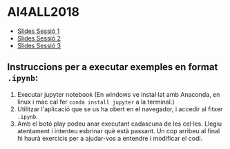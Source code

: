 # AI4ALL2018
* [Slides Sessió 1](https://docs.google.com/presentation/d/1zOx6nmaeeMjq4fPArvQbVEBwJKI1XZJvDR6APWgr-Rw/edit?usp=sharing)
* [Slides Sessió 2](https://docs.google.com/presentation/d/1az5jWOnGyJAlq8AsVJHiZsr-AKvuI65DH1qRMBio-6k/edit?usp=sharing)
* [Slides Sessió 3](https://docs.google.com/presentation/d/1NTGQ3y0Ct8hrGIvYODjxs_xQFAHFrSrj5ZHhgdyMqUM/edit?usp=sharing)

## Instruccions per a executar exemples en format `.ipynb`:
1. Executar jupyter notebook (En windows ve instal·lat amb Anaconda, en linux i mac cal fer ``conda install jupyter`` a la terminal.)
2. Utilitzar l'aplicació que se us ha obert en el navegador, i accedir al fitxer `.ipynb`.
3. Amb el botó play podeu anar executant cadascuna de les cel·les. Llegiu atentament i intenteu esbrinar què està passant. Un cop arribeu al final hi haurà exercicis per a ajudar-vos a entendre i modificar el codi.

